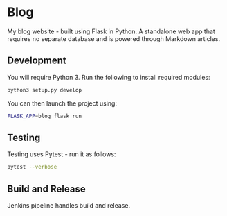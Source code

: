 # Blog

My blog website - built using Flask in Python. A standalone web app that 
requires no separate database and is powered through Markdown articles.

## Development

You will require Python 3. Run the following to install required modules:

```bash
python3 setup.py develop
```

You can then launch the project using:

```bash
FLASK_APP=blog flask run
```

## Testing

Testing uses Pytest - run it as follows:

```bash
pytest --verbose
```

## Build and Release

Jenkins pipeline handles build and release.
